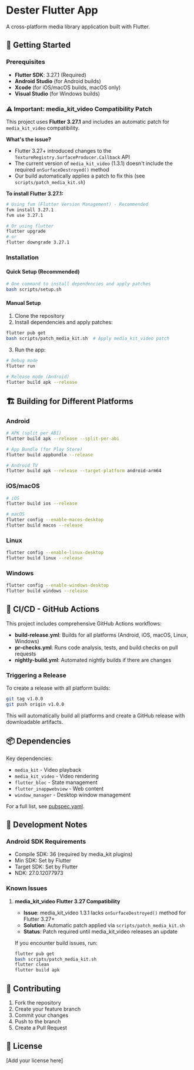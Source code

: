 # Dester Flutter App

A cross-platform media library application built with Flutter.

## 🚀 Getting Started

### Prerequisites

- **Flutter SDK**: 3.27.1 (Required)
- **Android Studio** (for Android builds)
- **Xcode** (for iOS/macOS builds, macOS only)
- **Visual Studio** (for Windows builds)

### ⚠️ Important: media_kit_video Compatibility Patch

This project uses **Flutter 3.27.1** and includes an automatic patch for `media_kit_video` compatibility.

**What's the issue?**

- Flutter 3.27+ introduced changes to the `TextureRegistry.SurfaceProducer.Callback` API
- The current version of `media_kit_video` (1.3.1) doesn't include the required `onSurfaceDestroyed()` method
- Our build automatically applies a patch to fix this (see `scripts/patch_media_kit.sh`)

**To install Flutter 3.27.1:**

```bash
# Using fvm (Flutter Version Management) - Recommended
fvm install 3.27.1
fvm use 3.27.1

# Or using flutter
flutter upgrade
# or
flutter downgrade 3.27.1
```

### Installation

#### Quick Setup (Recommended)

```bash
# One command to install dependencies and apply patches
bash scripts/setup.sh
```

#### Manual Setup

1. Clone the repository
2. Install dependencies and apply patches:

```bash
flutter pub get
bash scripts/patch_media_kit.sh  # Apply media_kit_video patch
```

3. Run the app:

```bash
# Debug mode
flutter run

# Release mode (Android)
flutter build apk --release
```

## 🏗️ Building for Different Platforms

### Android

```bash
# APK (split per ABI)
flutter build apk --release --split-per-abi

# App Bundle (for Play Store)
flutter build appbundle --release

# Android TV
flutter build apk --release --target-platform android-arm64
```

### iOS/macOS

```bash
# iOS
flutter build ios --release

# macOS
flutter config --enable-macos-desktop
flutter build macos --release
```

### Linux

```bash
flutter config --enable-linux-desktop
flutter build linux --release
```

### Windows

```bash
flutter config --enable-windows-desktop
flutter build windows --release
```

## 🤖 CI/CD - GitHub Actions

This project includes comprehensive GitHub Actions workflows:

- **build-release.yml**: Builds for all platforms (Android, iOS, macOS, Linux, Windows)
- **pr-checks.yml**: Runs code analysis, tests, and build checks on pull requests
- **nightly-build.yml**: Automated nightly builds if there are changes

### Triggering a Release

To create a release with all platform builds:

```bash
git tag v1.0.0
git push origin v1.0.0
```

This will automatically build all platforms and create a GitHub release with downloadable artifacts.

## 📦 Dependencies

Key dependencies:

- `media_kit` - Video playback
- `media_kit_video` - Video rendering
- `flutter_bloc` - State management
- `flutter_inappwebview` - Web content
- `window_manager` - Desktop window management

For a full list, see [pubspec.yaml](pubspec.yaml).

## 📝 Development Notes

### Android SDK Requirements

- Compile SDK: 36 (required by media_kit plugins)
- Min SDK: Set by Flutter
- Target SDK: Set by Flutter
- NDK: 27.0.12077973

### Known Issues

1. **media_kit_video Flutter 3.27 Compatibility**

   - **Issue**: media_kit_video 1.3.1 lacks `onSurfaceDestroyed()` method for Flutter 3.27+
   - **Solution**: Automatic patch applied via `scripts/patch_media_kit.sh`
   - **Status**: Patch required until media_kit_video releases an update

   If you encounter build issues, run:

   ```bash
   flutter pub get
   bash scripts/patch_media_kit.sh
   flutter clean
   flutter build apk
   ```

## 🤝 Contributing

1. Fork the repository
2. Create your feature branch
3. Commit your changes
4. Push to the branch
5. Create a Pull Request

## 📄 License

[Add your license here]
